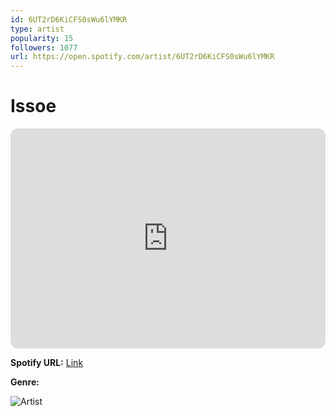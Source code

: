 ```yaml
---
id: 6UT2rD6KiCFS0sWu6lYMKR
type: artist
popularity: 15
followers: 1077
url: https://open.spotify.com/artist/6UT2rD6KiCFS0sWu6lYMKR
---
```

# Issoe

<iframe style="border-radius:12px" src="https://open.spotify.com/embed/artist/6UT2rD6KiCFS0sWu6lYMKR" width="100%" height="352" frameBorder="0" allowfullscreen="" allow="autoplay; clipboard-write; encrypted-media; fullscreen; picture-in-picture" loading="lazy"></iframe>

**Spotify URL:** [Link](https://open.spotify.com/artist/6UT2rD6KiCFS0sWu6lYMKR)

**Genre:** 

![Artist](https://i.scdn.co/image/ab6761610000e5eb7a24f15de7cd7783099fefca)

